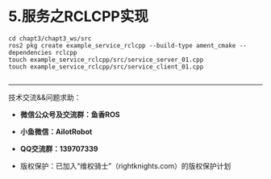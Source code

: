 # 5.服务之RCLCPP实现

```shell
cd chapt3/chapt3_ws/src
ros2 pkg create example_service_rclcpp --build-type ament_cmake --dependencies rclcpp
touch example_service_rclcpp/src/service_server_01.cpp
touch example_service_rclcpp/src/service_client_01.cpp
```

```

```



--------------

技术交流&&问题求助：

- **微信公众号及交流群：鱼香ROS**
- **小鱼微信：AiIotRobot**
- **QQ交流群：139707339**

- 版权保护：已加入“维权骑士”（rightknights.com）的版权保护计划
